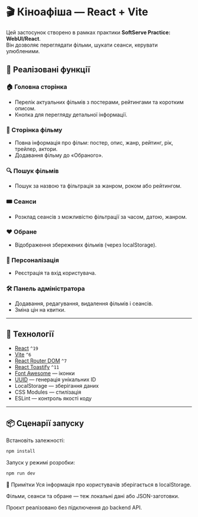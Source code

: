 # 🎬 Кіноафіша — React + Vite

Цей застосунок створено в рамках практики **SoftServe Practice: WebUI/React**.  
Він дозволяє переглядати фільми, шукати сеанси, керувати улюбленими.

## 🔧 Реалізовані функції

### 🏠 Головна сторінка
- Перелік актуальних фільмів з постерами, рейтингами та коротким описом.
- Кнопка для перегляду детальної інформації.

### 📄 Сторінка фільму
- Повна інформація про фільм: постер, опис, жанр, рейтинг, рік, трейлер, актори.
- Додавання фільму до «Обраного».

### 🔍 Пошук фільмів
- Пошук за назвою та фільтрація за жанром, роком або рейтингом.

### 🎟️ Сеанси
- Розклад сеансів з можливістю фільтрації за часом, датою, жанром.

### ❤️ Обране
- Відображення збережених фільмів (через localStorage).

### 🔐 Персоналізація
- Реєстрація та вхід користувача.

### 🛠️ Панель адміністратора
- Додавання, редагування, видалення фільмів і сеансів.
- Зміна цін на квитки.

---

## 🧰 Технології

- [React](https://react.dev/) `^19`
- [Vite](https://vitejs.dev/) `^6`
- [React Router DOM](https://reactrouter.com/) `^7`
- [React Toastify](https://fkhadra.github.io/react-toastify/) `^11`
- [Font Awesome](https://fontawesome.com/) — іконки
- [UUID](https://www.npmjs.com/package/uuid) — генерація унікальних ID
- LocalStorage — зберігання даних
- CSS Modules — стилізація
- ESLint — контроль якості коду

---

## 📦 Сценарії запуску

Встановіть залежності:

```bash
npm install
```

Запуск у режимі розробки:

```bash
npm run dev
```

📝 Примітки
Уся інформація про користувачів зберігається в localStorage.

Фільми, сеанси та обране — теж локальні дані або JSON-заготовки.

Проєкт реалізовано без підключення до backend API.


